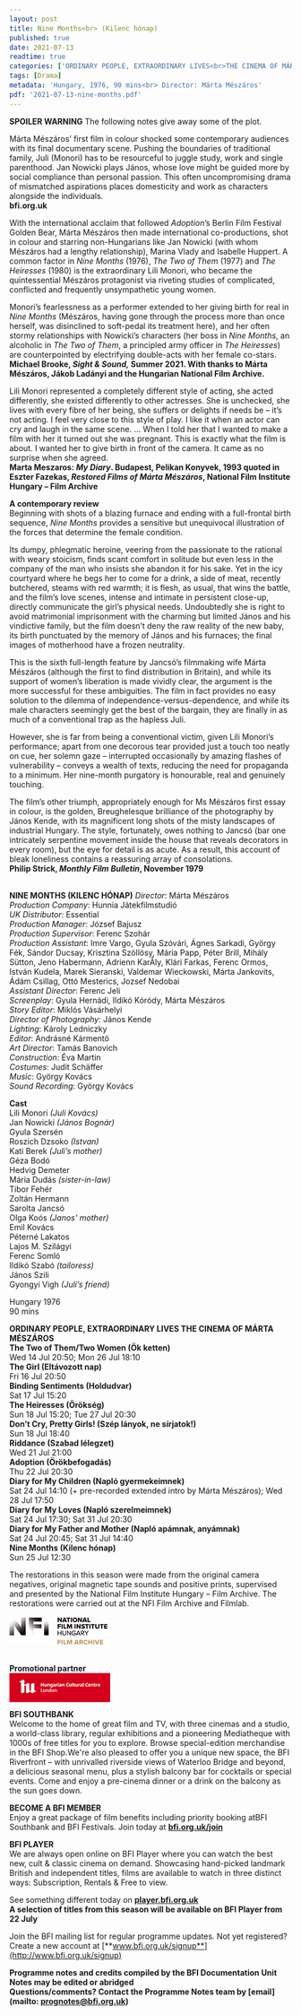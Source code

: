 ```yaml
---
layout: post
title: Nine Months<br> (Kilenc hónap)
published: true
date: 2021-07-13
readtime: true
categories: ['ORDINARY PEOPLE, EXTRAORDINARY LIVES<br>THE CINEMA OF MÁRTA MÉSZÁROS']
tags: [Drama]
metadata: 'Hungary, 1976, 90 mins<br> Director: Márta Mészáros'
pdf: '2021-07-13-nine-months.pdf'
---
```


**SPOILER WARNING** The following notes give away some of the plot.

Márta Mészáros’ first film in colour shocked some contemporary audiences with its final documentary scene. Pushing the boundaries of traditional family, Juli (Monori) has to be resourceful to juggle study, work and single parenthood. Jan Nowicki plays János, whose love might be guided more by social compliance than personal passion. This often uncompromising drama of mismatched aspirations places domesticity and work as characters alongside the individuals.<br>
**bfi.org.uk**

With the international acclaim that followed _Adoption_’s Berlin Film Festival Golden Bear, Márta Mészáros then made international co-productions, shot in colour and starring non-Hungarians like Jan Nowicki (with whom Mészáros had a lengthy relationship), Marina Vlady and Isabelle Huppert. A common factor in _Nine Months_ (1976), _The Two of Them_ (1977) and _The Heiresses_ (1980) is the extraordinary Lili Monori, who became the quintessential Mészáros protagonist via riveting studies of complicated, conflicted and frequently unsympathetic young women.

Monori’s fearlessness as a performer extended to her giving birth for real in _Nine Months_ (Mészáros, having gone through the process more than once herself, was disinclined to soft-pedal its treatment here), and her often stormy relationships with Nowicki’s characters (her boss in _Nine Months_, an alcoholic in _The Two of Them_, a principled army officer in _The Heiresses_) are counterpointed by electrifying double-acts with her female co-stars.<br>
**Michael Brooke, _Sight & Sound,_ Summer 2021. With thanks to Márta Mészáros, Jákob Ladányi and the Hungarian National Film Archive.**

Lili Monori represented a completely different style of acting, she acted differently, she existed differently to other actresses. She is unchecked, she lives with every fibre of her being, she suffers or delights if needs be – it’s not acting. I feel very close to this style of play. I like it when an actor can cry and laugh in the same scene. … When I told her that I wanted to make a film with her it turned out she was pregnant. This is exactly what the film is about. I wanted her to give birth in front of the camera. It came as no surprise when she agreed.<br>
**Marta Meszaros: _My Diary_. Budapest, Pelikan Konyvek, 1993 quoted in Eszter Fazekas, _Restored Films of Márta Mészáros_, National Film Institute Hungary – Film Archive**

**A contemporary review**<br>
Beginning with shots of a blazing furnace and ending with a full-frontal birth sequence, _Nine Months_ provides a sensitive but unequivocal illustration of the forces that determine the female condition.

Its dumpy, phlegmatic heroine, veering from the passionate to the rational with weary stoicism, finds scant comfort in solitude but even less in the company of the man who insists she abandon it for his sake. Yet in the icy courtyard where he begs her to come for a drink, a side of meat, recently butchered, steams with red warmth; it is flesh, as usual, that wins the battle, and the film’s love scenes, intense and intimate in persistent close-up, directly communicate the girl’s physical needs. Undoubtedly she is right to avoid matrimonial imprisonment with the charming but limited János and his vindictive family, but the film doesn’t deny the raw reality of the new baby, its birth punctuated by the memory of János and his furnaces; the final images of motherhood have a frozen neutrality.

This is the sixth full-length feature by Jancsó’s filmmaking wife Márta Mészáros (although the first to find distribution in Britain), and while its support of women’s liberation is made vividly clear, the argument is the more successful for these ambiguities. The film in fact provides no easy solution to the dilemma of independence-versus-dependence, and while its male characters seemingly get the best of the bargain, they are finally in as much of a conventional trap as the hapless Juli.

However, she is far from being a conventional victim, given Lili Monori’s performance; apart from one decorous tear provided just a touch too neatly on cue, her solemn gaze – interrupted occasionally by amazing flashes of vulnerability – conveys a wealth of texts, reducing the need for propaganda to a minimum. Her nine-month purgatory is honourable, real and genuinely touching.

The film’s other triumph, appropriately enough for Ms Mészáros first essay in colour, is the golden, Breughelesque brilliance of the photography by János Kende, with its magnificent long shots of the misty landscapes of industrial Hungary. The style, fortunately, owes nothing to Jancsó (bar one intricately serpentine movement inside the house that reveals decorators in every room), but the eye for detail is as acute. As a result, this account of bleak loneliness contains a reassuring array of consolations.<br>
**Philip Strick, _Monthly Film Bulletin_, November 1979**<br>
<br>

**NINE MONTHS (KILENC HÓNAP)**
_Director_: Márta Mészáros  
_Production Company_: Hunnia Játekfilmstudió  
_UK Distributor:_ Essential  
_Production Manager_: József Bajusz  
_Production Supervisor_: Ferenc Szohár  
_Production Assistant_: Imre Vargo, Gyula Szóvári, Ágnes Sarkadi, György Fék, Sándor Ducsay, Krisztina Szöllösy, Mária Papp, Péter Brill, Mihály Sütton, Jeno Habermann, Adrienn KarÅly, Klári Farkas, Ferenc Ormos, István Kudela, Marek Sieranski, Valdemar Wieckowski, Márta Jankovits,
Ádám Csillag, Ottó Mesterics, Jozsef Nedobai  
_Assistant Director_: Ferenc Jeli  
_Screenplay_: Gyula Hernádi, Ildikó Kóródy, Márta Mészáros  
_Story Editor_: Miklós Vásárhelyi  
_Director of Photography_: János Kende  
_Lighting_: Károly Ledniczky  
_Editor_: Andrásné Kármentö  
_Art Director_: Tamás Banovich  
_Construction_: Éva Martin  
_Costumes_: Judit Schäffer  
_Music_: György Kovács  
_Sound Recording_: György Kovács

**Cast**  
Lili Monori _(Juli Kovács)_  
Jan Nowicki _(János Bognár)_  
Gyula Szersén  
Roszich Dzsoko _(Istvan)_  
Kati Berek _(Juli’s mother)_  
Géza Bodó  
Hedvig Demeter  
Mária Dudás _(sister-in-law)_  
Tibor Fehér  
Zoltán Hermann  
Sarolta Jancsó  
Olga Koós _(Janos’ mother)_  
Emil Kovács  
Péterné Lakatos  
Lajos M. Szilágyi  
Ferenc Somló  
Ildikó Szabó _(tailoress)_  
János Szili  
Gyongyi Vigh _(Juli’s friend)_

Hungary 1976<br>
90 mins<br>

**ORDINARY PEOPLE, EXTRAORDINARY LIVES THE CINEMA OF MÁRTA MÉSZÁROS**<br>
**The Two of Them/Two Women (Ök ketten)**<br>
Wed 14 Jul 20:50; Mon 26 Jul 18:10<br>
**The Girl (Eltávozott nap)**<br>
Fri 16 Jul 20:50<br>
**Binding Sentiments (Holdudvar)**<br>
Sat 17 Jul 15:20<br>
**The Heiresses (Örökség)**<br>
Sun 18 Jul 15:20; Tue 27 Jul 20:30<br>
**Don’t Cry, Pretty Girls! (Szép lányok, ne sírjatok!)**<br>
Sun 18 Jul 18:40<br>
**Riddance (Szabad lélegzet)**<br>
Wed 21 Jul 21:00<br>
**Adoption (Örökbefogadás)**<br>
Thu 22 Jul 20:30<br>
**Diary for My Children (Napló gyermekeimnek)**<br>
Sat 24 Jul 14:10 (+ pre-recorded extended intro by Márta Mészáros); Wed 28 Jul 17:50<br>
**Diary for My Loves (Napló szerelmeimnek)**<br>
Sat 24 Jul 17:30; Sat 31 Jul 20:30<br>
**Diary for My Father and Mother (Napló apámnak, anyámnak)**<br>
Sat 24 Jul 20:45; Sat 31 Jul 14:40<br>
**Nine Months (Kilenc hónap)**<br>
Sun 25 Jul 12:30<br>

The restorations in this season were made from the original camera negatives, original magnetic tape sounds and positive prints, supervised and presented by the National Film Institute Hungary – Film Archive. The restorations were carried out at the NFI Film Archive and Filmlab.<br>
<br>
<img style="float: left;" src="/img/nfi-hungary-logo-01.png"><br>
<br><br><br>

**Promotional partner**<br>
<img style="float: left;" src="/img/hungarian-cultural-centre-logo-01.png">
<br><br><br>

**BFI SOUTHBANK**  
Welcome to the home of great film and TV, with three cinemas and a studio, a world-class library, regular exhibitions and a pioneering Mediatheque with 1000s of free titles for you to explore. Browse special-edition merchandise in the BFI Shop.We&#39;re also pleased to offer you a unique new space, the BFI Riverfront – with unrivalled riverside views of Waterloo Bridge and beyond, a delicious seasonal menu, plus a stylish balcony bar for cocktails or special events. Come and enjoy a pre-cinema dinner or a drink on the balcony as the sun goes down.  

**BECOME A BFI MEMBER**  
Enjoy a great package of film benefits including priority booking atBFI Southbank and BFI Festivals. Join today at [**bfi.org.uk/join**](http://www.bfi.org.uk/join)  

**BFI PLAYER**  
 We are always open online on BFI Player where you can watch the best new, cult &amp; classic cinema on demand. Showcasing hand-picked landmark British and independent titles, films are available to watch in three distinct ways: Subscription, Rentals &amp; Free to view.  

See something different today on [**player.bfi.org.uk**](https://player.bfi.org.uk)  
**A selection of titles from this season will be available on BFI Player from 22 July**<br>

Join the BFI mailing list for regular programme updates. Not yet registered? Create a new account at [**www.bfi.org.uk/signup**](http://www.bfi.org.uk/signup)

**Programme notes and credits compiled by the BFI Documentation Unit  
Notes may be edited or abridged  
Questions/comments? Contact the Programme Notes team by [email](mailto: prognotes@bfi.org.uk)**
